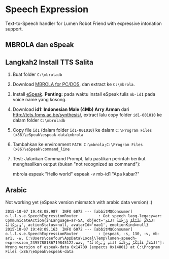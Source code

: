 # Speech Expression

Text-to-Speech handler for Lumen Robot Friend with expressive intonation support.

## MBROLA dan eSpeak

## Langkah2 Install TTS Salita

1. Buat folder `C:\mbroladb`
2. Download [MBROLA for PC/DOS](http://tcts.fpms.ac.be/synthesis/mbrola.html), dan extract ke `C:\mbrola`.
3. Install [eSpeak](http://espeak.sourceforge.net/).
    **Penting:** pada waktu install eSpeak tulis `mb-id1` pada voice name yang kosong.
4. Download **id1: Indonesian Male (4Mb) Arry Arman** dari http://tcts.fpms.ac.be/synthesis/,
    extract lalu copy folder `id1-001010`  ke dalam folder `C:\mbroladb`
5. Copy file `id1` (dalam folder `id1-001010`) ke dalam `C:\Program Files (x86)\eSpeak\espeak-data\mbrola`
6. Tambahkan ke environment `PATH`:
    `C:\mbrola;C:\Program Files (x86)\eSpeak\command_line`
7. Test: Jalankan Command Prompt, lalu pastikan perintah berikut menghasilkan output (bukan "not recognized as command"):

    mbrola
    espeak "Hello world"
    espeak -v mb-id1 "Apa kabar?"


## Arabic

Not working yet (eSpeak version mismatch with arabic data version) :(

    2015-10-07 19:48:08.987  INFO 6072 --- [abbitMQConsumer] o.l.l.s.e.SpeechExpressionRouter         : Got speech lang-legacy=ar: CommunicateAction{inLanguage=ar-SA, object='السَّلاَمُ عَلَيْكُمْ وَرَحْمَةُ اللهِ وَبَرَكَاتُهُ', actionStatus=null, avatarId='nao1', emotionKind=null}
    2015-10-07 19:48:09.163  INFO 6072 --- [abbitMQConsumer] o.l.l.s.e.SpeechExpressionRouter         : [espeak, -s, 130, -v, mb-ar1, -w, C:\Users\ceefour\AppData\Local\Temp\lumen-speech-expression_2395788186719845122.wav, "السَّلاَمُ عَلَيْكُمْ وَرَحْمَةُ اللهِ وَبَرَكَاتُهُ"]: Wrong version of espeak-data 0x14709 (expects 0x14801) at C:\Program Files (x86)\eSpeak\espeak-data
